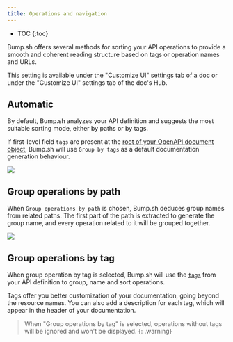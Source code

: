 ```yaml
---
title: Operations and navigation
---
```


- TOC
{:toc}

Bump.sh offers several methods for sorting your API operations to provide a smooth and coherent reading structure based on tags or operation names and URLs.

This setting is available under the "Customize UI" settings tab of a doc or under the "Customize UI" settings tab of the doc's Hub.

## Automatic

By default, Bump.sh analyzes your API definition and suggests the most suitable sorting mode, either by paths or by tags.

If first-level field `tags` are present at the [root of your OpenAPI document object](https://github.com/OAI/OpenAPI-Specification/blob/master/versions/3.0.3.md#openapi-object), Bump.sh will use `Group by tags` as a default documentation generation behaviour.

![](/images/help/operations.png)

## Group operations by path

When `Group operations by path` is chosen, Bump.sh deduces group names from related paths. The first part of the path is extracted to generate the group name, and every operation related to it will be grouped together.

![](/images/help/group-by-path.png)

## Group operations by tag

When group operation by tag is selected, Bump.sh will use the [`tags`](https://spec.openapis.org/oas/v3.1.0#tag-object) from your API definition to group, name and sort operations.

Tags offer you better customization of your documentation, going beyond the resource names. You can also add a description for each tag, which will appear in the header of your documentation.

> When "Group operations by tag" is selected, operations without tags will be ignored and won't be displayed.
{: .warning}
